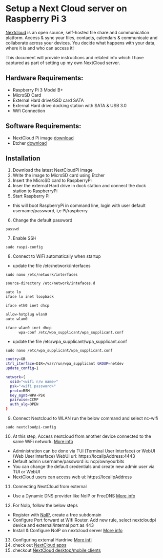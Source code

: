 # Setup a Next Cloud server on Raspberry Pi 3

[Nextcloud](https://nextcloud.com) is an open source, self-hosted file share and communication platform. Access & sync your files, contacts, calendars & communicate and collaborate across your devices. You decide what happens with your data, where it is and who can access it! 

This document will provide instructions and related info which I have captured as part of setting up my own NextCloud server. 

## Hardware Requirements:
* Raspberry Pi 3 Model B+
* MicroSD Card
* External Hard drive/SSD card SATA
* External Hard drive docking station with SATA & USB 3.0
* Wifi Connection

## Software Requirements:
* NextCloud Pi image [download](https://ownyourbits.com/downloads/)
* Etcher [download](https://etcher.io)

## Installation
1. Download the latest NextCloudPi image
2. Write the image to MicroSD card using Etcher
3. Insert the MicroSD card to RaspberryPi
4. Inser the external Hard drive in dock station and connect the dock station to RaspberryPi
5. Start Raspberry Pi
  * this will boot RaspberryPi in command line, login with user default username/password, i,e Pi/raspberry
6. Change the default password
```console
passwd
```
7. Enable SSH
```console
sudo raspi-config
```
8. Connect to WiFi automatically when startup
* update the file /etc/network/interfaces
```console
sudo nano /etc/network/interfaces
```

```bash
source-directory /etc/network/intefaces.d

auto lo
iface lo inet loopback

iface eth0 inet dhcp

allow-hotplug wlan0
auto wlan0

iface wlan0 inet dhcp
      wpa-conf /etc/wpa_supplicant/wpa_supplicant.conf
```

* update the file /etc/wpa_supplicant/wpa_supplicant.conf

```console
sudo nano /etc/wpa_supplicant/wpa_supplicant.conf
```

```bash
coutry=GB
ctrl_iterface=DIR=/var/run/wpa_supplicant GROUP=netdev
update_config=1

network={
  ssid="<wifi n/w name>"
  psk="<wifi password>"
  proto=RSM
  key_mgmt=WPA-PSK
  pairwise=CCMP
  auth_alg=OPEN
}
```
9. Connect Nextcloud to WLAN run the below command and select nc-wifi
```console
sudo nextcloudpi-config
```
10. At this step, Access nextcloud from another device connected to the same WiFi network. [More info](https://github.com/nextcloud/nextcloudpi/wiki/How-to-access-NextCloudPi)
* Administration can be done via TUI (Terminal User Interface) or WebUI (Web User Interface)
WebUI url: https://localIpAddress:4443
* Default admin username/password is: ncp/ownyourbits
* You can change the default credentials and create new admin user via TUI or WebUI
* NextCloud users can access web ui: https://localIpAddress
11. Connecting NextCloud from external
* Use a Dynamic DNS provider like NoIP or FreeDNS [More info](https://github.com/nextcloud/nextcloudpi/wiki/How-to-access-from-outside-your-network)
12. For NoIp, follow the below steps
* Register with [NoIP](https://www.noip.com), create a free subdomain
* Configure Port forward at Wifi Router. Add new rule, select nextcloudpi device and external/internal port as 443
* Install & Configure NoIP on nextcloud server [More info](https://ownyourbits.com/2017/03/05/dynamic-dns-for-raspbian-with-no-ip-org-installer/)
13. Configuring external Hardrive [More infi](https://github.com/nextcloud/nextcloudpi/wiki/How-to-configure-an-external-USB-drive-with-NextCloudPi)
14. check out [NextCloud apps](https://apps.nextcloud.com)
15. checkout [NextCloud desktop/mobile clients](https://nextcloud.com/clients/)
